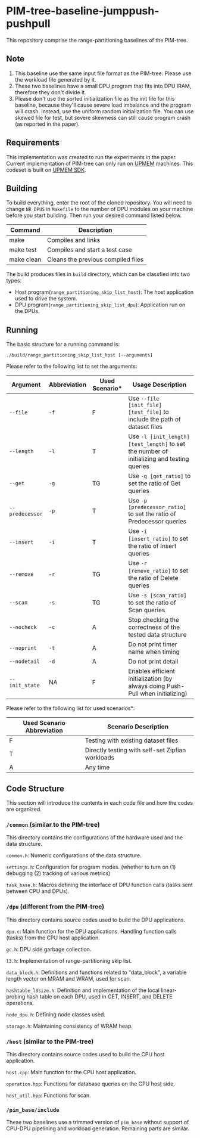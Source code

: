 # PIM-tree-baseline-jumppush-pushpull

This repository comprise the range-partitioning baselines of the PIM-tree.

## Note

1. This baseline use the same input file format as the PIM-tree. Please use the workload file generated by it.
2. These two baselines have a small DPU program that fits into DPU IRAM, therefore they don't divide it.
3. Please don't use the sorted initialization file as the init file for this baseline, because they'll cause severe load imbalance and the program will crash.
    Instead, use the uniform random initialization file. You can use skewed file for test, but severe skewness can still cause program crash (as reported in the paper).

## Requirements

This implementation was created to run the experiments in the paper. Current implementation of PIM-tree can only run on [UPMEM](https://www.upmem.com/) machines. This codeset is built on [UPMEM SDK](https://sdk.upmem.com/).

## Building

To build everything, enter the root of the cloned repository. You will need to change `NR_DPUS` in `Makefile` to the number of DPU modules on your machine before you start building. Then run your desired command listed below.

| Command | Description |
|---------|-------------|
|make | Compiles and links|
|make test | Compiles and start a test case|
|make clean | Cleans the previous compiled files|

The build produces files in `build` directory, which can be classfied into two types:
- Host program(`range_partitioning_skip_list_host`): The host application used to drive the system.
- DPU program(`range_partitioning_skip_list_dpu`): Application run on the DPUs.

## Running

The basic structure for a running command is:

```
./build/range_partitioning_skip_list_host [--arguments]
```

Please refer to the following list to set the arguments:

| Argument | Abbreviation | Used Scenario* | Usage Description |
|---------|-------------|-------------|-------------|
| `--file` | `-f` | F |Use `--file [init_file] [test_file]` to include the path of dataset files|
| `--length` | `-l` | T |Use `-l [init_length] [test_length]` to set the number of initializing and testing queries|
| `--get` | `-g` | TG |Use `-g [get_ratio]` to set the ratio of Get queries|
| `--predecessor` | `-p` | T |Use `-p [predecessor_ratio]` to set the ratio of Predecessor queries|
| `--insert` | `-i` | T |Use `-i [insert_ratio]` to set the ratio of Insert queries|
| `--remove` | `-r` | TG |Use `-r [remove_ratio]` to set the ratio of Delete queries|
| `--scan` | `-s` | TG |Use `-s [scan_ratio]` to set the ratio of Scan queries|
| `--nocheck` | `-c` | A |Stop checking the correctness of the tested data structure|
| `--noprint` | `-t` | A |Do not print timer name when timing|
| `--nodetail` | `-d` | A |Do not print detail|
| `--init_state` | NA | F |Enables efficient initialization (by always doing Push-Pull when initializing)|

Please refer to the following list for used scenarios*:

| Used Scenario Abbreviation | Scenario Description |
|---------|-------------|
| F | Testing with existing dataset files |
| T | Directly testing with self-set Zipfian workloads |
| A | Any time |


## Code Structure

This section will introduce the contents in each code file and how the codes are organized.

### ```/common``` (similar to the PIM-tree)

This directory contains the configurations of the hardware used and the data structure.

```common.h```: Numeric configurations of the data structure.

```settings.h```: Configuration for program modes. (whether to turn on (1) debugging (2) tracking of various metrics)

```task_base.h```: Macros defining the interface of DPU function calls (tasks sent between CPU and DPUs).

### ```/dpu``` (different from the PIM-tree)

This directory contains source codes used to build the DPU applications.

```dpu.c```: Main function for the DPU applications. Handling function calls (tasks) from the CPU host application.

```gc.h```: DPU side garbage collection.

```l3.h```: Implementation of range-partitioning skip list.

```data_block.h```: Definitions and functions related to "data_block", a variable length vector on MRAM and WRAM, used for scan.

```hashtable_l3size.h```: Definition and implementation of the local linear-probing hash table on each DPU, used in GET, INSERT, and DELETE operations.

```node_dpu.h```: Defining node classes used.

```storage.h```: Maintaining consistency of WRAM heap.

### ```/host``` (similar to the PIM-tree)

This directory contains source codes used to build the CPU host application.

```host.cpp```: Main function for the CPU host application.

```operation.hpp```: Functions for database queries on the CPU host side.

```host_util.hpp```: Functions for scan.

### ```/pim_base/include```

These two baselines use a trimmed version of `pim_base` without support of CPU-DPU pipelining and workload generation.
Remaining parts are similar.